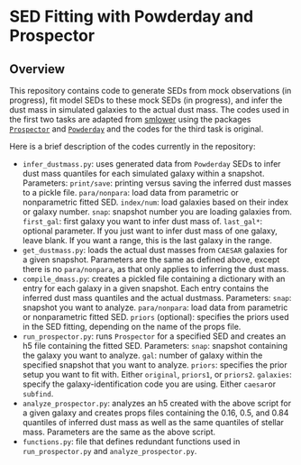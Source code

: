 # SED Fitting with Powderday and Prospector
## Overview
This repository contains code to generate SEDs from mock observations (in progress), fit model SEDs to these mock SEDs (in progress), and infer the dust mass in simulated galaxies to the actual dust mass. The codes used in the first two tasks are adapted from [smlower](https://github.com/smlower/prospector_tutorial) using the packages [```Prospector```](https://github.com/bd-j/prospector) and [```Powderday```](https://github.com/dnarayanan/powderday) and the codes for the third task is original. 

Here is a brief description of the codes currently in the repository:
- ```infer_dustmass.py```: uses generated data from ```Powderday``` SEDs to infer dust mass quantiles for each simulated galaxy within a snapshot. Parameters: ```print/save```: printing versus saving the inferred dust masses to a pickle file. ```para/nonpara```: load data from parametric or nonparametric fitted SED. ```index/num```: load galaxies based on their index or galaxy number. ```snap```: snapshot number you are loading galaxies from. ```first_gal```: first galaxy you want to infer dust mass of. ```last_gal*```: optional parameter. If you just want to infer dust mass of one galaxy, leave blank. If you want a range, this is the last galaxy in the range.
- ```get_dustmass.py```: loads the actual dust masses from ```CAESAR``` galaxies for a given snapshot. Parameters are the same as defined above, except there is no ```para/nonpara```, as that only applies to inferring the dust mass.
- ```compile_dmass.py```: creates a pickled file containing a dictionary with an entry for each galaxy in a given snapshot. Each entry contains the inferred dust mass quantiles and the actual dustmass. Parameters: ```snap```: snapshot you want to analyze. ```para/nonpara```: load data from parametric or nonparametric fitted SED. ```priors``` (optional): specifies the priors used in the SED fitting, depending on the name of the props file.
- ```run_prospector.py```: runs ```Prospector``` for a specified SED and creates an h5 file containing the fitted SED. Parameters: ```snap```: snapshot containing the galaxy you want to analyze. ```gal```: number of galaxy within the specified snapshot that you want to analyze. ```priors```: specifies the prior setup you want to fit with. Either ```original```, ```priors1```, or ```priors2```. ```galaxies```: specify the galaxy-identification code you are using. Either ```caesar```or ```subfind```.
- ```analyze_prospector.py```: analyzes an h5 created with the above script for a given galaxy and creates props files containing the 0.16, 0.5, and 0.84 quantiles of inferred dust mass as well as the same quantiles of stellar mass. Parameters are the same as the above script.
- ```functions.py```: file that defines redundant functions used in ```run_prospector.py``` and ```analyze_prospector.py```.
